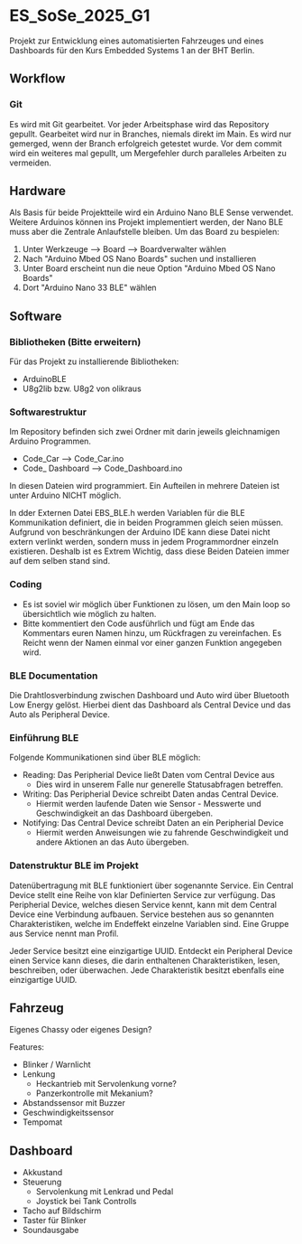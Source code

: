 # ES_SoSe_2025_G1
 Projekt zur Entwicklung eines automatisierten Fahrzeuges und eines Dashboards für den Kurs Embedded Systems 1 an der BHT Berlin.

## Workflow

### Git

Es wird mit Git gearbeitet. 
Vor jeder Arbeitsphase wird das Repository gepullt.
Gearbeitet wird nur in Branches, niemals direkt im Main. Es wird nur gemerged, wenn der Branch erfolgreich getestet wurde.
Vor dem commit wird ein weiteres mal gepullt, um Mergefehler durch paralleles Arbeiten zu vermeiden.


## Hardware

Als Basis für beide Projektteile wird ein Arduino Nano BLE Sense verwendet.
Weitere Arduinos können ins Projekt implementiert werden, der Nano BLE muss aber die Zentrale Anlaufstelle bleiben.
Um das Board zu bespielen:
 1. Unter Werkzeuge --> Board --> Boardverwalter wählen
 2. Nach "Arduino Mbed OS Nano Boards" suchen und installieren
 3. Unter Board erscheint nun die neue Option "Arduino Mbed OS Nano Boards"
 4. Dort "Arduino Nano 33 BLE" wählen

## Software

### Bibliotheken (Bitte erweitern)

Für das Projekt zu installierende Bibliotheken:
- ArduinoBLE
- U8g2lib bzw. U8g2 von olikraus

### Softwarestruktur

Im Repository befinden sich zwei Ordner mit darin jeweils gleichnamigen Arduino Programmen.
- Code_Car	  --> Code_Car.ino
- Code_ Dashboard --> Code_Dashboard.ino

In diesen Dateien wird programmiert. Ein Aufteilen in mehrere Dateien ist unter Arduino NICHT möglich.

In dder Externen Datei EBS_BLE.h werden Variablen für die BLE Kommunikation definiert, die in beiden Programmen gleich seien müssen. Aufgrund von beschränkungen der Arduino IDE kann diese Datei nicht extern verlinkt werden, sondern muss in jedem Programmordner einzeln existieren. Deshalb ist es Extrem Wichtig, dass diese Beiden Dateien immer auf dem selben stand sind.

### Coding

- Es ist soviel wir möglich über Funktionen zu lösen, um den Main loop so übersichtlich wie möglich zu halten.
- Bitte kommentiert den Code ausführlich und fügt am Ende das Kommentars euren Namen hinzu, um Rückfragen zu vereinfachen. Es Reicht wenn der Namen einmal vor einer ganzen Funktion angegeben wird.

### BLE Documentation

Die Drahtlosverbindung zwischen Dashboard und Auto wird über Bluetooth Low Energy gelöst. 
Hierbei dient das Dashboard als Central Device und das Auto als Peripheral Device.

### Einführung BLE

Folgende Kommunikationen sind über BLE möglich:

- Reading: Das Peripherial Device ließt Daten vom Central Device aus
	- Dies wird in unserem Falle nur generelle Statusabfragen betreffen.
- Writing: Das Peripherial Device schreibt Daten andas Central Device.
	- Hiermit werden laufende Daten wie Sensor - Messwerte und Geschwindigkeit an das Dashboard übergeben.
- Notifying: Das Central Device schreibt Daten an ein Peripherial Device
	- Hiermit werden Anweisungen wie zu fahrende Geschwindigkeit und andere Aktionen an das Auto übergeben.

### Datenstruktur BLE im Projekt

Datenübertragung mit BLE funktioniert über sogenannte Service.
Ein Central Device stellt eine Reihe von klar Definierten Service zur verfügung. 
Das Peripherial Device, welches diesen Service kennt, kann mit dem Central Device eine Verbindung aufbauen.
Service bestehen aus so genannten Charakteristiken, welche im Endeffekt einzelne Variablen sind.
Eine Gruppe aus Service nennt man Profil.

Jeder Service besitzt eine einzigartige UUID. Entdeckt ein Peripheral Device einen Service kann dieses, die darin enthaltenen Charakteristiken, lesen, beschreiben, oder überwachen.
Jede Charakteristik besitzt ebenfalls eine einzigartige UUID.




## Fahrzeug

Eigenes Chassy oder eigenes Design?

Features:
- Blinker / Warnlicht
- Lenkung
	- Heckantrieb mit Servolenkung vorne?
	- Panzerkontrolle mit Mekanium?
- Abstandssensor mit Buzzer
- Geschwindigkeitssensor
- Tempomat

## Dashboard

- Akkustand
- Steuerung
	- Servolenkung mit Lenkrad und Pedal
	- Joystick bei Tank Controlls
- Tacho auf Bildschirm
- Taster für Blinker
- Soundausgabe 